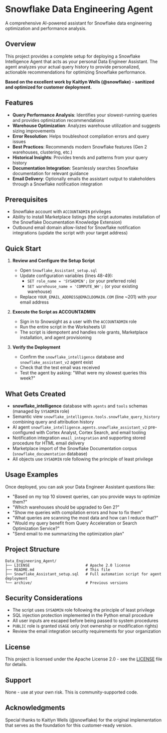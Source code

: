 # Snowflake Data Engineering Agent

A comprehensive AI-powered assistant for Snowflake data engineering optimization and performance analysis.

## Overview

This project provides a complete setup for deploying a Snowflake Intelligence Agent that acts as your personal Data Engineer Assistant. The agent analyzes your actual query history to provide personalized, actionable recommendations for optimizing Snowflake performance.

**Based on the excellent work by Kaitlyn Wells (@snowflake) - sanitized and optimized for customer deployment.**

## Features

- **Query Performance Analysis**: Identifies your slowest-running queries and provides optimization recommendations
- **Warehouse Optimization**: Analyzes warehouse utilization and suggests sizing improvements
- **Error Resolution**: Helps troubleshoot compilation errors and query issues
- **Best Practices**: Recommends modern Snowflake features (Gen 2 warehouses, clustering, etc.)
- **Historical Insights**: Provides trends and patterns from your query history
- **Documentation Integration**: Seamlessly searches Snowflake documentation for relevant guidance
- **Email Delivery**: Optionally emails the assistant output to stakeholders through a Snowflake notification integration

## Prerequisites

- Snowflake account with `ACCOUNTADMIN` privileges
- Ability to install Marketplace listings (the script automates installation of the Snowflake Documentation Knowledge Extension)
- Outbound email domain allow-listed for Snowflake notification integrations (update the script with your target address)

## Quick Start
 
1. **Review and Configure the Setup Script**
   - Open `Snowflake_Assistant_setup.sql`
   - Update configuration variables (lines 48-49):
     - `SET role_name = 'SYSADMIN';` (or your preferred role)
     - `SET warehouse_name = 'COMPUTE_WH';` (or your existing warehouse)
   - Replace `YOUR_EMAIL_ADDRESS@EMAILDOMAIN.COM` (line ~201) with your email address

2. **Execute the Script as ACCOUNTADMIN**
   - Sign in to Snowsight as a user with the `ACCOUNTADMIN` role
   - Run the entire script in the Worksheets UI
   - The script is idempotent and handles role grants, Marketplace installation, and agent provisioning

3. **Verify the Deployment**
   - Confirm the `snowflake_intelligence` database and `snowflake_assistant_v2` agent exist
   - Check that the test email was received
   - Test the agent by asking: "What were my slowest queries this week?"

## What Gets Created

- **snowflake_intelligence** database with `agents` and `tools` schemas (managed by `SYSADMIN` role)
- Semantic view `snowflake_intelligence.tools.snowflake_query_history` combining query and attribution history
- AI agent `snowflake_intelligence.agents.snowflake_assistant_v2` pre-configured with Cortex Analyst, Cortex Search, and email tooling
- Notification integration `email_integration` and supporting stored procedure for HTML email delivery
- Marketplace import of the Snowflake Documentation corpus (`snowflake_documentation` database)
- All objects use `SYSADMIN` role following the principle of least privilege

## Usage Examples

Once deployed, you can ask your Data Engineer Assistant questions like:

- "Based on my top 10 slowest queries, can you provide ways to optimize them?"
- "Which warehouses should be upgraded to Gen 2?"
- "Show me queries with compilation errors and how to fix them"
- "What queries are scanning the most data and how can I reduce that?"
- "Would my query benefit from Query Acceleration or Search Optimization Service?"
- "Send email to me summarizing the optimization plan"

## Project Structure

```
Data_Engineering_Agent/
├── LICENSE                         # Apache 2.0 license
├── README.md                       # This file
├── Snowflake_Assistant_setup.sql   # Full automation script for agent deployment
└── archive/                        # Previous versions
```

## Security Considerations

- The script uses `SYSADMIN` role following the principle of least privilege
- SQL injection protection implemented in the Python email procedure
- All user inputs are escaped before being passed to system procedures
- `PUBLIC` role is granted `USAGE` only (not ownership or modification rights)
- Review the email integration security requirements for your organization

## License

This project is licensed under the Apache License 2.0 - see the [LICENSE](LICENSE) file for details.

## Support

None - use at your own risk. This is community-supported code.

## Acknowledgments

Special thanks to Kaitlyn Wells (@snowflake) for the original implementation that serves as the foundation for this customer-ready version.

